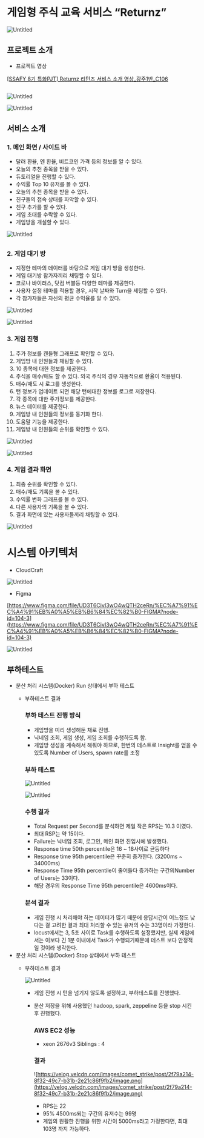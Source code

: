 # 게임형 주식 교육 서비스 “Returnz”

![Untitled](https://s3-us-west-2.amazonaws.com/secure.notion-static.com/eff91579-9cc0-40a7-8576-7b591c335119/Untitled.png)

## 프로젝트 소개

- 프로젝트 영상

[[SSAFY 8기 특화PJT] Returnz 리턴즈 서비스 소개 영상_광주1반_C106](https://youtu.be/Zr3y8O6Xzkc)

```jsx

```

![Untitled](https://s3-us-west-2.amazonaws.com/secure.notion-static.com/480e2df0-bcc7-49bc-bda7-860ff7a5ac7e/Untitled.png)

![Untitled](https://s3-us-west-2.amazonaws.com/secure.notion-static.com/a6cf9e17-68ef-48de-8816-a85a4f72b66c/Untitled.png)

## 서비스 소개

### 1. 메인 화면 / 사이드 바

- 달러 환율, 엔 환율, 비트코인 가격 등의 정보를 알 수 있다.
- 오늘의 추천 종목을 받을 수 있다.
- 듀토리얼을 진행할 수 있다.
- 수익률 Top 10 유저를 볼 수 있다.
- 오늘의 추천 종목을 받을 수 있다.
- 친구들의 접속 상태를 파악할 수 있다.
- 친구 추가를 할 수 있다.
- 게임 초대를 수락할 수 있다.
- 게임방을 개설할 수 있다.

![Untitled](https://s3-us-west-2.amazonaws.com/secure.notion-static.com/4916b011-e52a-46de-ace4-fde6e7fb2796/Untitled.png)

## 

### 2. 게임 대기 방

- 지정한 테마의 데이터를 바탕으로 게임 대기 방을 생성한다.
- 게임 대기방 참가자끼리 채팅할 수 있다.
- 코로나 바이러스, 닷컴 버블등 다양한 테마를 제공한다.
- 사용자 설정 테마를 적용할 경우, 시작 날짜와 Turn을 세팅할 수 있다.
- 각 참가자들은 자신의 평균 수익율를 알 수 있다.

![Untitled](https://s3-us-west-2.amazonaws.com/secure.notion-static.com/47af2424-1dc0-4ef5-bb06-0d814092130d/Untitled.png)

![Untitled](https://s3-us-west-2.amazonaws.com/secure.notion-static.com/1ecd305d-5ff0-4f6f-9d53-fcee8c7e1fa1/Untitled.png)

### 3. 게임 진행

1. 주가 정보를 캔들형 그래프로 확인할 수  있다.
2. 게임방 내 인원들과 채팅할 수 있다.
3. 10 종목에 대한 정보를 제공한다.
4. 주식을 매수/매도 할 수 있다. 외국 주식의 경우 자동적으로 환율이 적용된다.
5. 매수/매도 시 로그를 생성한다.
6. 턴 정보가 업데이트 되면 해당 턴에대한 정보를 로그로 저장한다.
7. 각 종목에 대한 주가정보를 제공한다.
8. 뉴스 데이터를 제공한다.
9. 게임방 내 인원들의 정보를 동기화 한다.
10. 도움말 기능을 제공한다.
11. 게임방 내 인원들의 순위를 확인할 수 있다.

![Untitled](https://s3-us-west-2.amazonaws.com/secure.notion-static.com/825d8702-e748-477c-8850-90f4f6cd7524/Untitled.png)

![Untitled](https://s3-us-west-2.amazonaws.com/secure.notion-static.com/bbb0008a-8fbf-42b5-acae-a49cde08b37c/Untitled.png)

### 4. 게임 결과 화면

1. 최종 순위를 확인할 수 있다.
2. 매수/매도 기록을 볼 수 있다.
3. 수익률 변화 그래프를 볼 수 있다.
4. 다른 사용자의 기록을 볼 수 있다.
5. 결과 화면에 있는 사용자들끼리 채팅할 수 있다.

![Untitled](https://s3-us-west-2.amazonaws.com/secure.notion-static.com/34e2b410-d557-40da-9964-cdf7f0574a93/Untitled.png)

# 시스템 아키텍처

- CloudCraft

![Untitled](https://s3-us-west-2.amazonaws.com/secure.notion-static.com/82d326f0-bd14-4093-acb9-c7f79fea9eb4/Untitled.png)

- Figma

[https://www.figma.com/file/UD3T6CivI3wO4wQTH2ceRn/%EC%A7%91%EC%A4%91%EB%A0%A5%EB%B6%84%EC%82%B0-FIGMA?node-id=104-3](https://www.figma.com/file/UD3T6CivI3wO4wQTH2ceRn/%EC%A7%91%EC%A4%91%EB%A0%A5%EB%B6%84%EC%82%B0-FIGMA?node-id=104-3)

![Untitled](https://s3-us-west-2.amazonaws.com/secure.notion-static.com/a162270f-5619-4e99-a525-2545c95b015c/Untitled.png)

## 부하테스트

- 분산 처리 시스템(Docker) Run 상태에서 부하 테스트
    - 부하테스트 결과
        
        ### 부하 테스트 진행 방식
        
        - 게임방을 미리 생성해둔 채로 진행.
        - 닉네임 조회, 게임 생성, 게임 조회를 수행하도록 함.
        - 게임방 생성을 계속해서 해줘야 하므로, 한번의 테스트로 Insight를 얻을 수 있도록 Number of Users, spawn rate를 조정
        
        ### 부하 테스트
        
        ![Untitled](https://s3-us-west-2.amazonaws.com/secure.notion-static.com/d475e204-fc73-4fef-9d02-f2df8055164f/Untitled.png)
        
        ![Untitled](https://s3-us-west-2.amazonaws.com/secure.notion-static.com/05e52889-4e52-4339-a6da-a2f3e66cad1b/Untitled.png)
        
        ### 수행 결과
        
        - Total Request per Second를 분석하면 제일 작은 RPS는 10.3 이였다.
        - 최대 RSP는 약 15이다.
        - Failure는 닉네임 조회, 로그인, 메인 화면 진입시에 발생했다.
        - Response time 50th percentile은 16 ~ 18사이로 균등하다
        - Response time 95th percentile은 꾸준히 증가한다. (3200ms ~ 34000ms)
        - Response Time 95th percentile이 줄어들다 증가하는 구간의Number of Users는 33이다.
        - 해당 경우의 Response Time 95th percentile은 4600ms이다.
        
        ### 분석 결과
        
        - 게임 진행 시 처리해야 하는 데이터가 많기 때문에 응답시간이 어느정도 낮다는 걸 고려한 결과 최대 처리할 수 있는 유저의 수는 33명이라 가정한다.
        - locust에서는 3, 5초 사이로 Task를 수행하도록 설정했지만, 실제 게임에서는 이보다 긴 1분 이내에서 Task가 수행되기때문에 테스트 보다 안정적일 것이라 생각한다.
- 분산 처리 시스템(Docker) Stop  상태에서 부하 테스트
    - 부하테스트 결과
        
        
        ![Untitled](https://s3-us-west-2.amazonaws.com/secure.notion-static.com/d00dbfcd-ebe6-42de-be9c-4cf91f0e0948/Untitled.png)
        
        - 게임 진행 시 턴을 넘기지 않도록 설정하고, 부하테스트를 진행했다.
        - 분산 저장을 위해 사용했던 hadoop, spark, zeppeline 등을 stop 시킨 후 진행했다.
            
            ### AWS EC2 성능
            
            - xeon 2676v3 Siblings : 4
            
            ### 결과
            
            ![https://velog.velcdn.com/images/comet_strike/post/2f79a214-8f32-49c7-b31b-2e21c86f9fb2/image.png](https://velog.velcdn.com/images/comet_strike/post/2f79a214-8f32-49c7-b31b-2e21c86f9fb2/image.png)
            
            - RPS는 22
            - 95% 4500ms되는 구간의 유저수는 99명
            - 게임의 원활한 진행을 위한 시간이 5000ms라고 가정한다면, 최대 103명 까지 가능하다.
